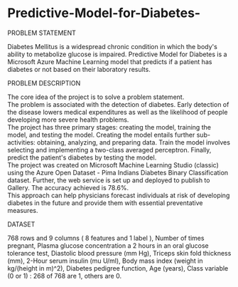 # Predictive-Model-for-Diabetes-
PROBLEM STATEMENT 

Diabetes Mellitus is a widespread chronic condition in which the body's ability to metabolize glucose is impaired. Predictive Model for Diabetes is a Microsoft Azure Machine Learning model that predicts if a patient has diabetes or not based on their laboratory results.   

PROBLEM DESCRIPTION 

The core idea of the project is to solve a problem statement.   
The problem is associated with the detection of diabetes. Early detection of the disease lowers medical expenditures as well as the likelihood of people developing more severe health problems.  
The project has three primary stages: creating the model, training the model, and testing the model. Creating the model entails further sub-activities: obtaining, analyzing, and preparing data. Train the model involves selecting and implementing a two-class averaged perceptron. Finally, predict the patient's diabetes by testing the model.   
The project was created on Microsoft Machine Learning Studio (classic) using the Azure Open Dataset - Pima Indians Diabetes Binary Classification dataset. Further, the web service is set up and deployed to publish to Gallery. The accuracy achieved is 78.6%.  
This approach can help physicians forecast individuals at risk of developing diabetes in the future and provide them with essential preventative measures.   

DATASET 

768 rows and 9 columns ( 8 features and 1 label ), Number of times pregnant, Plasma glucose concentration a 2 hours in an oral glucose tolerance test, Diastolic blood pressure (mm Hg), Triceps skin fold thickness (mm), 2-Hour serum insulin (mu U/ml), Body mass index (weight in kg/(height in m)^2), Diabetes pedigree function, Age (years), Class variable (0 or 1) : 268 of 768 are 1, others are 0.    
